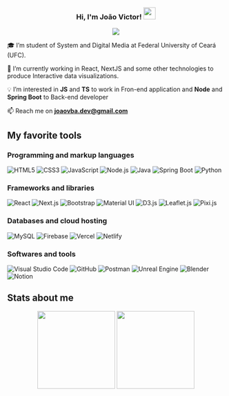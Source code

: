 <!-- Hello -->
<div align="center">
<h3 align="center">
  Hi, I'm João Victor!
  <img src="https://media.giphy.com/media/hvRJCLFzcasrR4ia7z/giphy.gif" width="28">
</h3>

<!-- Typing SVG -->
<p align="center">
  <a href="https://github.com/DenverCoder1/readme-typing-svg"><img src="https://readme-typing-svg.demolab.com/?lines=Web%20and%20App%20Developer;University%20Student;Always%20eager%20to%20learn%20%3A)&font=Fira%20Code&center=true&color=BE90F2&vCenter=true&size=22&pause=1000&width=575&duration=2500"></a>
</p>
</div>

<!-- Information -->

🎓 I’m student of System and Digital Media at Federal University of Ceará (UFC).

🎯 I’m currently working in React, NextJS and some other technologies to produce Interactive data visualizations.

💡 I’m interested in **JS** and **TS** to work in Fron-end application and **Node** and **Spring Boot** to Back-end developer

📫 Reach me on **joaovba.dev@gmail.com**

<!-- Tools -->

## My favorite tools 
### Programming and markup languages
![HTML5](https://img.shields.io/badge/-HTML5-E34F26?style=flat&logo=html5&logoColor=white)
![CSS3](https://img.shields.io/badge/-CSS3-1572B6?style=flat&logo=css3&logoColor=white)
![JavaScript](https://img.shields.io/badge/-JavaScript-F7DF1E?style=flat&logo=javascript&logoColor=white)
![Node.js](https://img.shields.io/badge/-Node.js-43853d?style=flat&logo=node.js&logoColor=white)
<img alt="Java" src="https://img.shields.io/badge/Java-007396.svg?logo=java&logoColor=white"/>
![Spring Boot](https://img.shields.io/badge/-Spring_Boot-6DB33F?style=flat&logo=spring-boot&logoColor=white)
<img alt="Python" src="https://img.shields.io/badge/Python-3776AB.svg?logo=python&logoColor=white"/>
### Frameworks and libraries
![React](https://img.shields.io/badge/-React-61DAFB?style=flat&logo=react&logoColor=black)
![Next.js](https://img.shields.io/badge/-Next.js-000000?style=flat&logo=next-dot-js&logoColor=white)
![Bootstrap](https://img.shields.io/badge/-Bootstrap-563D7C?style=flat&logo=bootstrap&logoColor=white)
![Material UI](https://img.shields.io/badge/-Material_UI-0081CB?style=flat&logo=material-ui&logoColor=white)
![D3.js](https://img.shields.io/badge/-D3.js-F9A03C?style=flat&logo=d3-dot-js&logoColor=white)
![Leaflet.js](https://img.shields.io/badge/-Leaflet.js-199900?style=flat&logo=leaflet&logoColor=white)
![Pixi.js](https://img.shields.io/badge/-Pixi.js-8E44AD?style=flat&logo=pixi-dot-js&logoColor=white)

### Databases and cloud hosting
![MySQL](https://img.shields.io/badge/-MySQL-4479A1?style=flat&logo=mysql&logoColor=white)
![Firebase](https://img.shields.io/badge/-Firebase-FFCA28?style=flat&logo=firebase&logoColor=black)
![Vercel](https://img.shields.io/badge/-Vercel-000000?style=flat&logo=vercel&logoColor=white)
![Netlify](https://img.shields.io/badge/-Netlify-00C7B7?style=flat&logo=netlify&logoColor=white)

### Softwares and tools
![Visual Studio Code](https://img.shields.io/badge/-Visual_Studio_Code-007ACC?style=flat&logo=visual-studio-code&logoColor=white)
![GitHub](https://img.shields.io/badge/-GitHub-181717?style=flat&logo=github&logoColor=white)
![Postman](https://img.shields.io/badge/-Postman-FF6C37?style=flat&logo=postman&logoColor=white)
![Unreal Engine](https://img.shields.io/badge/-Unreal_Engine-313131?style=flat&logo=unreal-engine&logoColor=white)
![Blender](https://img.shields.io/badge/-Blender-F5792A?style=flat&logo=blender&logoColor=white)
![Notion](https://img.shields.io/badge/-Notion-000000?style=flat&logo=notion&logoColor=white)

<!-- Stats -->

## Stats about me 
<div align="center">
<img height="180" src="https://streak-stats.demolab.com?user=joaoVictorBAlves&theme=tokyonight&hide_border=true&mode=weekly"/>
<img height="180" src="https://github-readme-stats.vercel.app/api/top-langs/?username=joaoVictorBAlves&layout=compact&theme=tokyonight"/>
</div>

<!---
joaoVictorBAlves/joaoVictorBAlves is a ✨ special ✨ repository because its `README.md` (this file) appears on your GitHub profile.
You can click the Preview link to take a look at your changes.
--->
